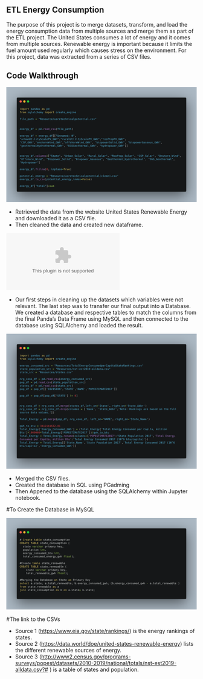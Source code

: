 
## ETL Energy Consumption

The purpose of this project is to merge datasets, transform, and load the energy consumption data from multiple sources and merge them as part of the ETL project. The United States consumes a lot of energy and it comes from multiple sources. Renewable energy is important because it limits the fuel amount used regularly which causes stress on the environment. For this project, data was extracted from a series of CSV files. 

## [](https://github.com/warrenallen/covid202/blob/master/final-report-md-template.md#code-walkthrough)Code Walkthrough

![](Resources/Renewable_Energy.png)

 - Retrieved the data from the website United States Renewable Energy and downloaded it as a CSV file.
 - Then cleaned the data and created new dataframe.

![](Resources/energy_consumption.csv)

 - Our first steps in cleaning up the datasets which variables were not relevant. The last step was to transfer our final output into a Database. We created a database and respective tables to match the columns from the final Panda’s Data Frame using MySQL and then connected to the database using SQLAlchemy and loaded the result.


![](Resources/US_Consumption.png)

 - Merged the CSV files.
 - Created the database in SQL using PGadming
 - Then Appened to the database using the SQLAlchemy within Jupyter notebook.


#To Create the Database in MySQL

![](Resources/SQL_queries.png)


#The link to the CSVs

- Source 1 (https://www.eia.gov/state/rankings/) is the energy rankings of states.
- Source 2 (https://data.world/doe/united-states-renewable-energy) lists the different renewable sources of energy.
- Source 3 (http://www2.census.gov/programs-surveys/popest/datasets/2010-2019/national/totals/nst-est2019-alldata.csv?# ) is a table of states and population.
